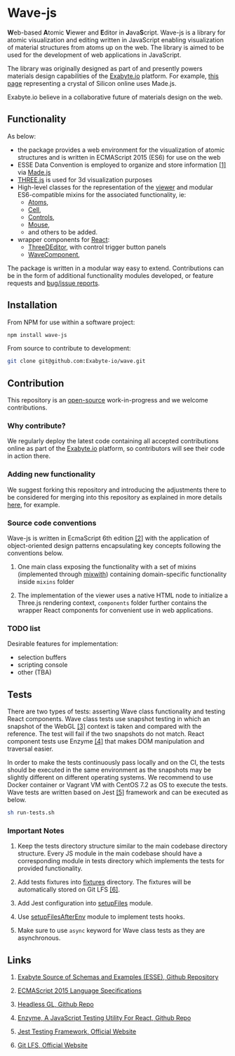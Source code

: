 # Wave-js

**W**eb-based **A**tomic **V**iewer and **E**ditor in **J**ava**S**cript. Wave-js is a library for atomic visualization and editing written in JavaScript enabling visualization of material structures from atoms up on the web. The library is aimed to be used for the development of web applications in JavaScript.

The library was originally designed as part of and presently powers materials design capabilities of the [Exabyte.io](https://exabyte.io) platform. For example, [this page](https://platform.exabyte.io/demo/materials/n3HSzCmyoctgJFGGE) representing a crystal of Silicon online uses Made.js.

Exabyte.io believe in a collaborative future of materials design on the web.

## Functionality

As below:

- the package provides a web environment for the visualization of atomic structures and is written in ECMAScript 2015 (ES6) for use on the web
- ESSE Data Convention is employed to organize and store information [[1]](#links) via [Made.js](https://github.com/exabyte-io/made-js)
- [THREE.js](https://threejs.org/) is used for 3d visualization purposes
- High-level classes for the representation of the [viewer](src/wave.js) and modular ES6-compatible mixins for the associated functionality, ie:
    - [Atoms](src/mixins/atoms.js), 
    - [Cell](src/mixins/cell.js),
    - [Controls](src/mixins/controls.js),
    - [Mouse](src/mixins/mouse.js),
    - and others to be added.
- wrapper components for [React](https://reactjs.org/):
    - [ThreeDEditor](src/components/ThreeDEditor.js), with control trigger button panels
    - [WaveComponent](src/components/WaveComponent.js),

The package is written in a modular way easy to extend. Contributions can be in the form of additional functionality modules developed, or feature requests and [bug/issue reports](https://help.github.com/articles/creating-an-issue/).

## Installation

From NPM for use within a software project:

```bash
npm install wave-js

```

From source to contribute to development:

```bash
git clone git@github.com:Exabyte-io/wave.git
```

## Contribution

This repository is an [open-source](LICENSE.md) work-in-progress and we welcome contributions.

### Why contribute?

We regularly deploy the latest code containing all accepted contributions online as part of the [Exabyte.io](https://exabyte.io) platform, so contributors will see their code in action there.

### Adding new functionality

We suggest forking this repository and introducing the adjustments there to be considered for merging into this repository as explained in more details [here](https://gist.github.com/Chaser324/ce0505fbed06b947d962), for example.

### Source code conventions

Wave-js is written in EcmaScript 6th edition [[2]](#links) with the application of object-oriented design patterns encapsulating key concepts following the conventions below.

1. One main class exposing the functionality with a set of mixins (implemented through [mixwith](https://www.npmjs.com/package/mixwith)) containing domain-specific functionality inside `mixins` folder 

2. The implementation of the viewer uses a native HTML node to initialize a Three.js rendering context, `components` folder further contains the wrapper React components for convenient use in web applications.


### TODO list

Desirable features for implementation:

- selection buffers
- scripting console
- other (TBA)
    

## Tests

There are two types of tests: asserting Wave class functionality and testing React components. Wave class tests use snapshot testing in which an snapshot of the WebGL [[3]](#links) context is taken and compared with the reference. The test will fail if the two snapshots do not match. React component tests use Enzyme [[4]](#links) that makes DOM manipulation and traversal easier.

In order to make the tests continuously pass locally and on the CI, the tests should be executed in the same environment as the snapshots may be slightly different on different operating systems. We recommend to use Docker container or Vagrant VM with CentOS 7.2 as OS to execute the tests. Wave tests are written based on Jest [[5]](#links) framework and can be executed as below.

```bash
sh run-tests.sh
```

### Important Notes

1. Keep the tests directory structure similar to the main codebase directory structure. Every JS module in the main codebase should have a corresponding module in tests directory which implements the tests for provided functionality.

2. Add tests fixtures into [fixtures](./tests/fixtures) directory. The fixtures will be automatically stored on Git LFS [[6]](#links).

3. Add Jest configuration into [setupFiles](./tests/setupFiles.js) module.

4. Use [setupFilesAfterEnv](./tests/setupFilesAfterEnv.js) module to implement tests hooks.

5. Make sure to use `async` keyword for Wave class tests as they are asynchronous.


## Links

1. [Exabyte Source of Schemas and Examples (ESSE), Github Repository](https://github.com/exabyte-io/exabyte-esse)
1. [ECMAScript 2015 Language Specifications](https://www.ecma-international.org/ecma-262/6.0/)

1. [Headless GL, Github Repo](https://github.com/stackgl/headless-gl)
1. [Enzyme, A JavaScript Testing Utility For React, Github Repo](https://github.com/airbnb/enzyme)
1. [Jest Testing Framework, Official Website](https://jestjs.io/index.html)
1. [Git LFS, Official Website](https://git-lfs.github.com/)

